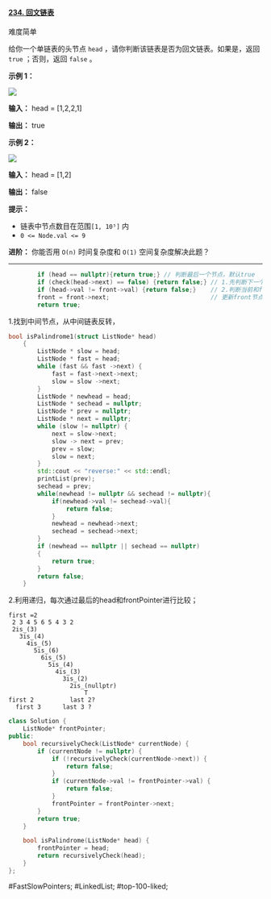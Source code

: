 #### [234. 回文链表](https://leetcode.cn/problems/palindrome-linked-list/)

难度简单

给你一个单链表的头节点 `head` ，请你判断该链表是否为回文链表。如果是，返回 `true` ；否则，返回 `false` 。

**示例 1：**

![](https://assets.leetcode.com/uploads/2021/03/03/pal1linked-list.jpg)

**输入：** head = [1,2,2,1]

**输出：** true

**示例 2：**

![](https://assets.leetcode.com/uploads/2021/03/03/pal2linked-list.jpg)

**输入：** head = [1,2]

**输出：** false

**提示：**

-   链表中节点数目在范围`[1, 10⁵]` 内
-   `0 <= Node.val <= 9`

**进阶：** 你能否用 `O(n)` 时间复杂度和 `O(1)` 空间复杂度解决此题？

---- ----
```cpp
        if (head == nullptr){return true;} // 判断最后一个节点，默认true
        if (check(head->next) == false) {return false;} // 1.先判断下一个节点
        if (head->val != front->val) {return false;}    // 2.判断当前和front节点
        front = front->next;                            // 更新front节点
        return true;
```

1.找到中间节点，从中间链表反转，
```cpp
bool isPalindrome1(struct ListNode* head)
    {
        ListNode * slow = head;
        ListNode * fast = head;
        while (fast && fast ->next) {
            fast = fast->next->next;
            slow = slow ->next;
        }
        ListNode * newhead = head;
        ListNode * sechead = nullptr;
        ListNode * prev = nullptr;
        ListNode * next = nullptr;
        while (slow != nullptr) {
            next = slow->next;
            slow -> next = prev;
            prev = slow;
            slow = next;
        }
        std::cout << "reverse:" << std::endl;
        printList(prev);
        sechead = prev;
        while(newhead != nullptr && sechead != nullptr){
            if(newhead->val != sechead->val){
                return false;
            }
            newhead = newhead->next;
            sechead = sechead->next;
        }
        if (newhead == nullptr || sechead == nullptr)
        {
            return true;
        }
        return false;
    }
```

2.利用递归，每次通过最后的head和frontPointer进行比较；
```
first =2
 2 3 4 5 6 5 4 3 2
 2is_(3)
   3is_(4)
     4is_(5)
       5is_(6)
         6is_(5)
           5is_(4)
             4is_(3)
               3is_(2)
                 2is_(nullptr)
                     T
first 2          last 2?
  first 3      last 3 ?
```

```cpp
class Solution {
    ListNode* frontPointer;
public:
    bool recursivelyCheck(ListNode* currentNode) {
        if (currentNode != nullptr) {
            if (!recursivelyCheck(currentNode->next)) {
                return false;
            }
            if (currentNode->val != frontPointer->val) {
                return false;
            }
            frontPointer = frontPointer->next;
        }
        return true;
    }

    bool isPalindrome(ListNode* head) {
        frontPointer = head;
        return recursivelyCheck(head);
    }
};
```
#FastSlowPointers; #LinkedList; #top-100-liked;
